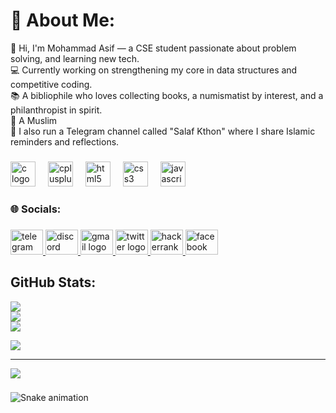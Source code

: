 # 💫 About Me:
👋 Hi, I'm Mohammad Asif — a CSE student passionate about problem solving, and learning new tech.<br>💻 Currently working on strengthening my core in data structures and competitive coding.<br>📚 A bibliophile who loves collecting books, a numismatist by interest, and a philanthropist in spirit.<br>🕋 A Muslim <br>📢 I also run a Telegram channel called "Salaf Kthon" where I share Islamic reminders and reflections.




###

<div align="left">
  <img src="https://cdn.jsdelivr.net/gh/devicons/devicon/icons/c/c-original.svg" height="40" alt="c logo"  />
  <img width="12" />
  <img src="https://cdn.jsdelivr.net/gh/devicons/devicon/icons/cplusplus/cplusplus-original.svg" height="40" alt="cplusplus logo"  />
  <img width="12" />
  <img src="https://cdn.jsdelivr.net/gh/devicons/devicon/icons/html5/html5-original.svg" height="40" alt="html5 logo"  />
  <img width="12" />
  <img src="https://cdn.jsdelivr.net/gh/devicons/devicon/icons/css3/css3-original.svg" height="40" alt="css3 logo"  />
  <img width="12" />
  <img src="https://cdn.jsdelivr.net/gh/devicons/devicon/icons/javascript/javascript-original.svg" height="40" alt="javascript logo"  />
</div>

###
### 🌐 Socials:
 
###

<div align="left">
  <a href="https://t.me/masif911" target="_blank">
    <img src="https://raw.githubusercontent.com/maurodesouza/profile-readme-generator/master/src/assets/icons/social/telegram/default.svg" width="52" height="40" alt="telegram logo"  />
  </a>
  <a href="asif9_1" target="_blank">
    <img src="https://raw.githubusercontent.com/maurodesouza/profile-readme-generator/master/src/assets/icons/social/discord/default.svg" width="52" height="40" alt="discord logo"  />
  </a>
  <a href="mohammadasifbinmasud@gmail.com" target="_blank">
    <img src="https://raw.githubusercontent.com/maurodesouza/profile-readme-generator/master/src/assets/icons/social/gmail/default.svg" width="52" height="40" alt="gmail logo"  />
  </a>
  <a href="https://x.com/Mohammd_Asif_" target="_blank">
    <img src="https://raw.githubusercontent.com/maurodesouza/profile-readme-generator/master/src/assets/icons/social/twitter/default.svg" width="52" height="40" alt="twitter logo"  />
  </a>
  <a href="https://www.hackerrank.com/profile/mohammadasifbin1" target="_blank">
    <img src="https://raw.githubusercontent.com/maurodesouza/profile-readme-generator/master/src/assets/icons/social/hackerrank/default.svg" width="52" height="40" alt="hackerrank logo"  />
  </a>
  <a href="https://www.facebook.com/mohammad.asif.911" target="_blank">
    <img src="https://raw.githubusercontent.com/maurodesouza/profile-readme-generator/master/src/assets/icons/social/facebook/default.svg" width="52" height="40" alt="facebook logo"  />
  </a>
</div>

###
## GitHub Stats:
![](https://github-readme-stats.vercel.app/api?username=mohammadasifbinmasud&theme=dark&hide_border=false&include_all_commits=false&count_private=false)<br/>
![](https://nirzak-streak-stats.vercel.app/?user=mohammadasifbinmasud&theme=dark&hide_border=false)<br/>
![](https://github-readme-stats.vercel.app/api/top-langs/?username=mohammadasifbinmasud&theme=dark&hide_border=false&include_all_commits=false&count_private=false&layout=compact)


![](https://github-profile-trophy.vercel.app/?username=mohammadasifbinmasud&theme=radical&no-frame=true&no-bg=true&margin-w=4)

---
[![](https://visitcount.itsvg.in/api?id=mohammadasifbinmasud&icon=0&color=0)](https://visitcount.itsvg.in)

###

<img src="https://raw.githubusercontent.com/mohammadasifbinmasud/mohammadasifbinmasud/output/snake.svg" alt="Snake animation" />

###


<!-- Proudly created with GPRM ( https://gprm.itsvg.in ) -->
